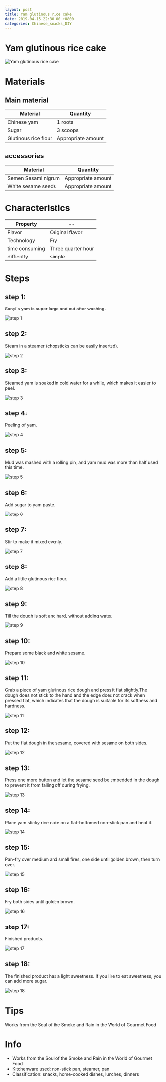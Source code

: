 ```yaml
---
layout: post
title: Yam glutinous rice cake
date: 2019-04-15 22:30:00 +0800
categories: Chinese_snacks_DIY
---
```


# Yam glutinous rice cake

![Yam glutinous rice cake]({{site.baseurl}}/img/438191/438191.jpg)

# Materials


## Main material

Material|Quantity
--|--
Chinese yam|1 roots
Sugar|3 scoops
Glutinous rice flour|Appropriate amount

## accessories

Material|Quantity
--|--
Semen Sesami nigrum|Appropriate amount
White sesame seeds|Appropriate amount

# Characteristics

Property|--
--|--
Flavor|Original flavor
Technology|Fry
time consuming|Three quarter hour
difficulty|simple

# Steps

## step 1:

Sanyi's yam is super large and cut after washing.

![step 1]({{site.baseurl}}/img/438191/1.jpg)

## step 2:

Steam in a steamer (chopsticks can be easily inserted).

![step 2]({{site.baseurl}}/img/438191/2.jpg)

## step 3:

Steamed yam is soaked in cold water for a while, which makes it easier to peel.

![step 3]({{site.baseurl}}/img/438191/3.jpg)

## step 4:

Peeling of yam.

![step 4]({{site.baseurl}}/img/438191/4.jpg)

## step 5:

Mud was mashed with a rolling pin, and yam mud was more than half used this time.

![step 5]({{site.baseurl}}/img/438191/5.jpg)

## step 6:

Add sugar to yam paste.

![step 6]({{site.baseurl}}/img/438191/6.jpg)

## step 7:

Stir to make it mixed evenly.

![step 7]({{site.baseurl}}/img/438191/7.jpg)

## step 8:

Add a little glutinous rice flour.

![step 8]({{site.baseurl}}/img/438191/8.jpg)

## step 9:

Till the dough is soft and hard, without adding water.

![step 9]({{site.baseurl}}/img/438191/9.jpg)

## step 10:

Prepare some black and white sesame.

![step 10]({{site.baseurl}}/img/438191/10.jpg)

## step 11:

Grab a piece of yam glutinous rice dough and press it flat slightly.The dough does not stick to the hand and the edge does not crack when pressed flat, which indicates that the dough is suitable for its softness and hardness.

![step 11]({{site.baseurl}}/img/438191/11.jpg)

## step 12:

Put the flat dough in the sesame, covered with sesame on both sides.

![step 12]({{site.baseurl}}/img/438191/12.jpg)

## step 13:

Press one more button and let the sesame seed be embedded in the dough to prevent it from falling off during frying.

![step 13]({{site.baseurl}}/img/438191/13.jpg)

## step 14:

Place yam sticky rice cake on a flat-bottomed non-stick pan and heat it.

![step 14]({{site.baseurl}}/img/438191/14.jpg)

## step 15:

Pan-fry over medium and small fires, one side until golden brown, then turn over.

![step 15]({{site.baseurl}}/img/438191/15.jpg)

## step 16:

Fry both sides until golden brown.

![step 16]({{site.baseurl}}/img/438191/16.jpg)

## step 17:

Finished products.

![step 17]({{site.baseurl}}/img/438191/17.jpg)

## step 18:

The finished product has a light sweetness. If you like to eat sweetness, you can add more sugar.

![step 18]({{site.baseurl}}/img/438191/18.jpg)

# Tips

Works from the Soul of the Smoke and Rain in the World of Gourmet Food

# Info

- Works from the Soul of the Smoke and Rain in the World of Gourmet Food
- Kitchenware used: non-stick pan, steamer, pan
- Classification: snacks, home-cooked dishes, lunches, dinners